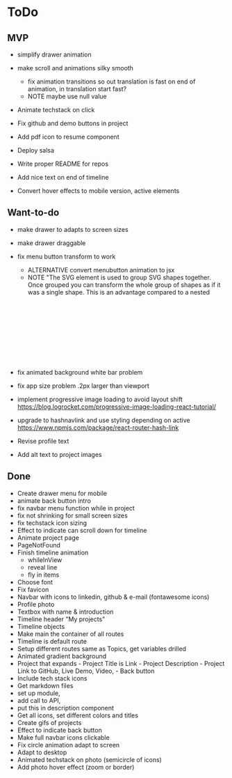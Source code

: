 # ToDo

## MVP

- simplify drawer animation
- make scroll and animations silky smooth

  - fix animation transitions so out translation is fast on end of animation, in translation start fast?
  - NOTE maybe use null value

- Animate techstack on click

- Fix github and demo buttons in project
- Add pdf icon to resume component

- Deploy salsa
- Write proper README for repos
- Add nice text on end of timeline
- Convert hover effects to mobile version, active elements

## Want-to-do

- make drawer to adapts to screen sizes
- make drawer draggable
- fix menu button transform to work

  - ALTERNATIVE convert menubutton animation to jsx
  - NOTE "The SVG <g> element is used to group SVG shapes together. Once grouped you can transform the whole group of shapes as if it was a single shape. This is an advantage compared to a nested <svg> element which cannot be the target of transformation by itself."

- fix animated background white bar problem
- fix app size problem .2px larger than viewport
- implement progressive image loading to avoid layout shift
  https://blog.logrocket.com/progressive-image-loading-react-tutorial/

- upgrade to hashnavlink and use styling depending on active
  https://www.npmjs.com/package/react-router-hash-link
- Revise profile text
- Add alt text to project images

## Done

- Create drawer menu for mobile
- animate back button intro
- fix navbar menu function while in project
- fix not shrinking for small screen sizes
- fix techstack icon sizing
- Effect to indicate can scroll down for timeline
- Animate project page
- PageNotFound
- Finish timeline animation
  - whileInView
  - reveal line
  - fly in items
- Choose font
- Fix favicon
- Navbar with icons to linkedin, github & e-mail (fontawesome icons)
- Profile photo
- Textbox with name & introduction
- Timeline header "My projects"
- Timeline objects
- Make main the container of all routes
- Timeline is default route
- Setup different routes same as Topics, get variables drilled
- Animated gradient background
- Project that expands - Project Title is Link - Project Description - Project Link to GitHub, Live Demo, Video, - Back button
- Include tech stack icons
- Get markdown files
- set up module,
- add call to API,
- put this in description component
- Get all icons, set different colors and titles
- Create gifs of projects
- Effect to indicate back button
- Make full navbar icons clickable
- Fix circle animation adapt to screen
- Adapt to desktop
- Animated techstack on photo (semicircle of icons)
- Add photo hover effect (zoom or border)

